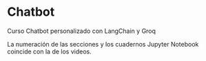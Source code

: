 # Chatbot
Curso Chatbot personalizado con LangChain y Groq

La numeración de las secciones y los cuadernos Jupyter Notebook coincide con la de los videos.
